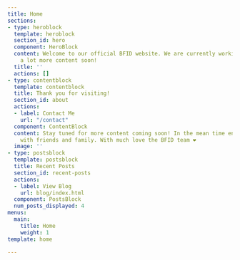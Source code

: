 ```yaml
---
title: Home
sections:
- type: heroblock
  template: heroblock
  section_id: hero
  component: HeroBlock
  content: Welcome to our official BFID website. We are currently working on bringing
    a lot more content soon!
  title: ''
  actions: []
- type: contentblock
  template: contentblock
  title: Thank you for visiting!
  section_id: about
  actions:
  - label: Contact Me
    url: "/contact"
  component: ContentBlock
  content: Stay tuned for more content coming soon! In the mean time enjoy the holidays
    with friends and family. With much love the BFID team ❤️
  image: ''
- type: postsblock
  template: postsblock
  title: Recent Posts
  section_id: recent-posts
  actions:
  - label: View Blog
    url: blog/index.html
  component: PostsBlock
  num_posts_displayed: 4
menus:
  main:
    title: Home
    weight: 1
template: home

---
```

